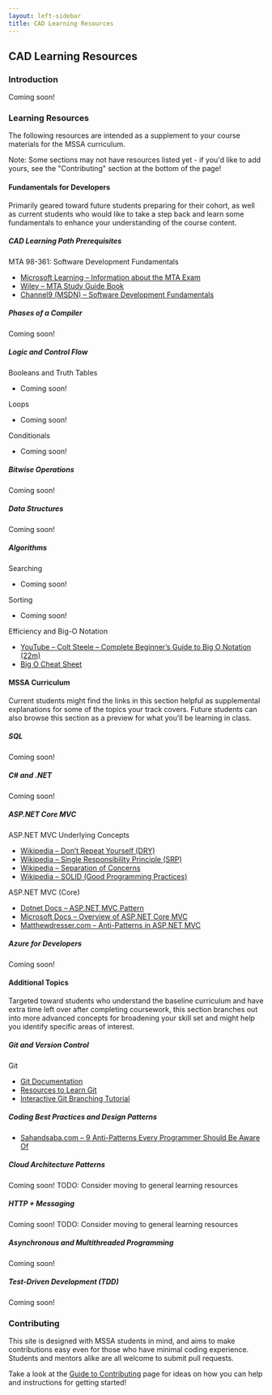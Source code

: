 ```yaml
---
layout: left-sidebar
title: CAD Learning Resources
---
```


## CAD Learning Resources

### Introduction

Coming soon!

### Learning Resources

The following resources are intended as a supplement to your course materials for the MSSA curriculum.

Note: Some sections may not have resources listed yet - if you'd like to add yours, see the "Contributing" section at the bottom of the page!

#### Fundamentals for Developers

Primarily geared toward future students preparing for their cohort, as well as current students who would like to take a step back and learn some fundamentals to enhance your understanding of the course content.

##### CAD Learning Path Prerequisites

MTA 98-361: Software Development Fundamentals
* [Microsoft Learning – Information about the MTA Exam](https://www.microsoft.com/en-us/learning/exam-98-361.aspx)
* [Wiley – MTA Study Guide Book](https://www.wiley.com/en-us/Exam+98+361+MTA+Software+Development+Fundamentals-p-9780470889114)
* [Channel9 (MSDN) – Software Development Fundamentals](https://channel9.msdn.com/Series/software-development-fundamentals)

##### Phases of a Compiler

Coming soon!

##### Logic and Control Flow

Booleans and Truth Tables
* Coming soon!

Loops
* Coming soon!

Conditionals
* Coming soon!

##### Bitwise Operations

Coming soon!

##### Data Structures

Coming soon!

##### Algorithms

Searching
* Coming soon!

Sorting
* Coming soon!

Efficiency and Big-O Notation
* [YouTube – Colt Steele – Complete Beginner’s Guide to Big O Notation (22m)](https://www.youtube.com/watch?v=kS_gr2_-ws8)
* [Big O Cheat Sheet](https://www.bigocheatsheet.com/)

#### MSSA Curriculum

Current students might find the links in this section helpful as supplemental explanations for some of the topics your track covers.  Future students can also browse this section as a preview for what you'll be learning in class.

##### SQL

Coming soon!

##### C# and .NET

Coming soon!

##### ASP.NET Core MVC

ASP.NET MVC Underlying Concepts
* [Wikipedia – Don’t Repeat Yourself (DRY)](https://en.wikipedia.org/wiki/Don%27t_repeat_yourself)
* [Wikipedia – Single Responsibility Principle (SRP)](https://en.wikipedia.org/wiki/Single_responsibility_principle)
* [Wikipedia – Separation of Concerns](https://en.wikipedia.org/wiki/Separation_of_concerns)
* [Wikipedia – SOLID (Good Programming Practices)](https://en.wikipedia.org/wiki/SOLID)

ASP.NET MVC (Core)
* [Dotnet Docs – ASP.NET MVC Pattern](https://dotnet.microsoft.com/apps/aspnet/mvc)
* [Microsoft Docs – Overview of ASP.NET Core MVC](https://docs.microsoft.com/en-us/aspnet/core/mvc/overview?view=aspnetcore-3.1)
* [Matthewdresser.com – Anti-Patterns in ASP.NET MVC](https://www.matthewdresser.com/asp.net-mvc/anti-patterns)

##### Azure for Developers

Coming soon!

#### Additional Topics

Targeted toward students who understand the baseline curriculum and have extra time left over after completing coursework, this section branches out into more advanced concepts for broadening your skill set and might help you identify specific areas of interest.

##### Git and Version Control

Git
* [Git Documentation](https://git-scm.com/doc)
* [Resources to Learn Git](https://try.github.io/)
* [Interactive Git Branching Tutorial](https://learngitbranching.js.org/)

##### Coding Best Practices and Design Patterns

* [Sahandsaba.com – 9 Anti-Patterns Every Programmer Should Be Aware Of](https://sahandsaba.com/nine-anti-patterns-every-programmer-should-be-aware-of-with-examples.html)

##### Cloud Architecture Patterns

Coming soon!
TODO: Consider moving to general learning resources

##### HTTP + Messaging

Coming soon!
TODO: Consider moving to general learning resources

##### Asynchronous and Multithreaded Programming

Coming soon!

##### Test-Driven Development (TDD)

Coming soon!

### Contributing

This site is designed with MSSA students in mind, and aims to make contributions easy even for those who have minimal coding experience.  Students and mentors alike are all welcome to submit pull requests.

Take a look at the [Guide to Contributing](https://mssablog.github.io/contributing.html) page for ideas on how you can help and instructions for getting started!
